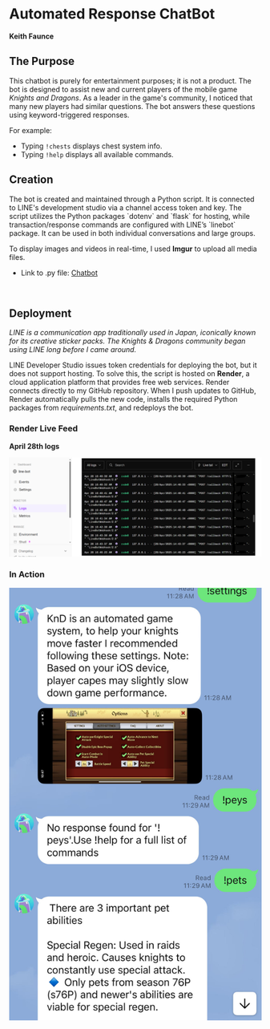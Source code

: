 # Automated Response ChatBot

**Keith Faunce**

## The Purpose

This chatbot is purely for entertainment purposes; it is not a product. The bot is designed to assist new and current players of the mobile game *Knights and Dragons*. As a leader in the game's community, I noticed that many new players had similar questions. The bot answers these questions using keyword-triggered responses.  

For example:  
- Typing `!chests` displays chest system info.  
- Typing `!help` displays all available commands. 

## Creation

<p>The bot is created and maintained through a Python script. It is connected to LINE's development studio via a channel access token and key. The script utilizes the Python packages `dotenv` and `flask` for hosting, while transaction/response commands are configured with LINE’s `linebot` package. It can be used in both individual conversations and large groups.</p>

To display images and videos in real-time, I used **Imgur** to upload all media files.

* Link to .py file: [Chatbot](line_pybot.py)

<br>

## Deployment

_LINE is a communication app traditionally used in Japan, iconically known for its creative sticker packs. The Knights & Dragons community began using LINE long before I came around._  

LINE Developer Studio issues token credentials for deploying the bot, but it does not support hosting. To solve this, the script is hosted on **Render**, a cloud application platform that provides free web services. Render connects directly to my GitHub repository. When I push updates to GitHub, Render automatically pulls the new code, installs the required Python packages from *requirements.txt*, and redeploys the bot.  

### Render Live Feed

<b> April 28th logs </b>

![render_logs](img/readme1.PNG)

### In Action

![chat_msgs](img/readme2.jpg)

